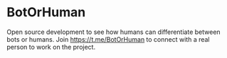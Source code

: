 # BotOrHuman
Open source development to see how humans can differentiate between bots or humans. 
Join https://t.me/BotOrHuman to connect with a real person to work on the project.
